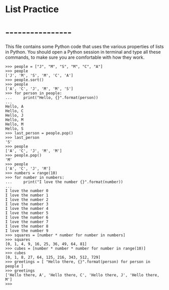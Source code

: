 # List Practice
# ----------------

This file contains some Python code that uses the various properties
of lists in Python. You should open a Python session in terminal and 
type all these commands, to make sure you are comfortable with how they
work.

    >>> people = ["J", "M", "S", "M", "C", "A"]
    >>> people
    ['J', 'M', 'S', 'M', 'C', 'A']
    >>> people.sort()
    >>> people
    ['A', 'C', 'J', 'M', 'M', 'S']
    >>> for person in people: 
    ...     print("Hello, {}".format(person))
    ... 
    Hello, A
    Hello, C
    Hello, J
    Hello, M
    Hello, M
    Hello, S
    >>> last_person = people.pop()
    >>> last_person
    'S'
    >>> people
    ['A', 'C', 'J', 'M', 'M']
    >>> people.pop()
    'M'
    >>> people
    ['A', 'C', 'J', 'M']
    >>> numbers = range(10)
    >>> for number in numbers:
    ...     print("I love the number {}".format(number))
    ... 
    I love the number 0
    I love the number 1
    I love the number 2
    I love the number 3
    I love the number 4
    I love the number 5
    I love the number 6
    I love the number 7
    I love the number 8
    I love the number 9
    >>> squares = [number * number for number in numbers]
    >>> squares
    [0, 1, 4, 9, 16, 25, 36, 49, 64, 81]
    >>> cubes = [number * number * number for number in range(10)]
    >>> cubes
    [0, 1, 8, 27, 64, 125, 216, 343, 512, 729]
    >>> greetings = [ "Hello there, {}".format(person) for person in people ]
    >>> greetings
    ['Hello there, A', 'Hello there, C', 'Hello there, J', 'Hello there, M']
    >>> 
    

